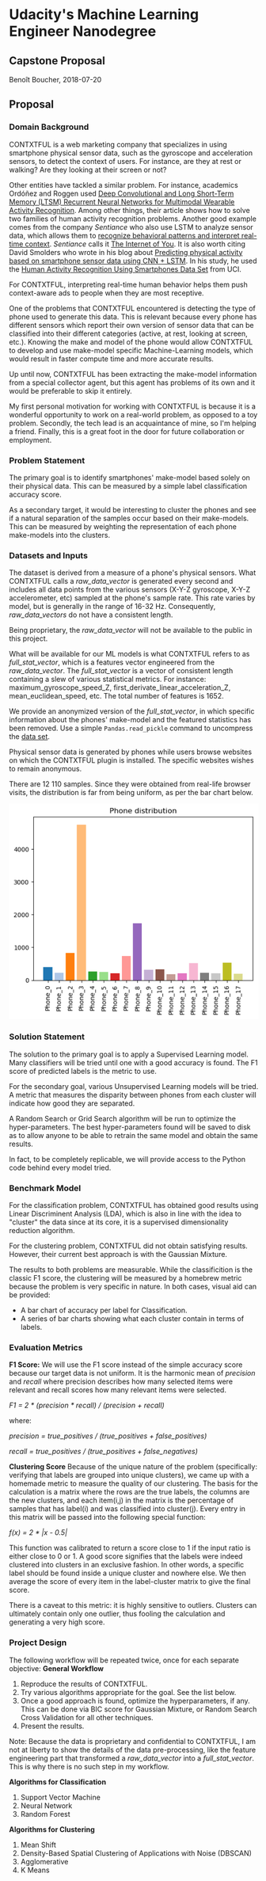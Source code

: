 # Udacity's Machine Learning Engineer Nanodegree
## Capstone Proposal
Benoît Boucher, 2018-07-20

## Proposal

### Domain Background

CONTXTFUL is a web marketing company that specializes in using smartphone physical sensor data, such as the gyroscope and acceleration sensors, to detect the context of users. For instance, are they at rest or walking? Are they looking at their screen or not?

Other entities have tackled a similar problem. For instance, academics Ordóñez and Roggen used [Deep Convolutional and Long Short-Term Memory (LTSM) Recurrent Neural Networks for Multimodal Wearable Activity Recognition](http://www.mdpi.com/1424-8220/16/1/115/htm). Among other things, their article shows how to solve two families of human activity recognition problems. Another good example comes from the company _Sentiance_ who also use LSTM to analyze sensor data, which allows them to [recognize behavioral patterns and interpret real-time context](http://www.sentiance.com/2017/04/25/predictive-analytics-applying-deep-learning-on-mobile-sensor-data/). _Sentiance_ calls it [The Internet of You](http://www.sentiance.com/2017/02/27/internet-of-you/). It is also worth citing David Smolders who wrote in his blog about [Predicting physical activity based on smartphone sensor data using CNN + LSTM](https://blog.goodaudience.com/predicting-physical-activity-based-on-smartphone-sensor-data-using-cnn-lstm-9182dd13b6bc). In his study, he used the [Human Activity Recognition Using Smartphones Data Set](https://archive.ics.uci.edu/ml/datasets/human+activity+recognition+using+smartphones) from UCI.

For CONTXTFUL, interpreting real-time human behavior helps them push context-aware ads to people when they are most receptive.

One of the problems that CONTXTFUL encountered is detecting the type of phone used to generate this data. This is relevant because every phone has different sensors which report their own version of sensor data that can be classified into their different categories (active, at rest, looking at screen, etc.). Knowing the make and model of the phone would allow CONTXTFUL to develop and use make-model specific Machine-Learning models, which would result in faster compute time and more accurate results.

Up until now, CONTXTFUL has been extracting the make-model information from a special collector agent, but this agent has problems of its own and it would be preferable to skip it entirely.

My first personal motivation for working with CONTXTFUL is because it is a wonderful opportunity to work on a real-world problem, as opposed to a toy problem. Secondly, the tech lead is an acquaintance of mine, so I'm helping a friend. Finally, this is a great foot in the door for future collaboration or employment.
 

### Problem Statement

The primary goal is to identify smartphones' make-model based solely on their physical data. This can be measured by a simple label classification accuracy score.

As a secondary target, it would be interesting to cluster the phones and see if a natural separation of the samples occur based on their make-models. This can be measured by weighting the representation of each phone make-models into the clusters.   

### Datasets and Inputs

The dataset is derived from a measure of a phone's physical sensors. What CONTXTFUL calls a _raw_data_vector_ is generated every second and includes all data points from the various sensors (X-Y-Z gyroscope, X-Y-Z accelerometer, etc) sampled at the phone's sample rate. This rate varies by model, but is generally in the range of 16-32 Hz. Consequently, _raw_data_vectors_ do not have a consistent length. 

Being proprietary, the _raw_data_vector_ will not be available to the public in this project.

What will be available for our ML models is what CONTXTFUL refers to as _full_stat_vector_, which is a features vector engineered from the _raw_data_vector_. The _full_stat_vector_ is a vector of consistent length containing a slew of various statistical metrics. For instance: maximum_gyroscope_speed_Z, first_derivate_linear_acceleration_Z, mean_euclidean_speed, etc. The total number of features is 1652.
 
 We provide an anonymized version of the _full_stat_vector_, in which specific information about the phones' make-model and the featured statistics has been removed. Use a simple `Pandas.read_pickle` command to uncompress the [data set](https://github.com/Fluzzroz/Contxtful-phone-model/blob/master/dataset.xz). 

Physical sensor data is generated by phones while users browse websites on which the CONTXTFUL plugin is installed. The specific websites wishes to remain anonymous.

There are 12 110 samples. Since they were obtained from real-life browser visits, the distribution is far from being uniform, as per the bar chart below.

![Phone_disty](Phone_Distribution.png "Make-model distribution in our data set")


### Solution Statement

The solution to the primary goal is to apply a Supervised Learning model. Many classifiers will be tried until one with a good accuracy is found. The F1 score of predicted labels is the metric to use.

For the secondary goal, various Unsupervised Learning models will be tried. A metric that measures the disparity between phones from each cluster will indicate how good they are separated. 

A Random Search or Grid Search algorithm will be run to optimize the hyper-parameters. The best hyper-parameters found will be saved to disk as to allow anyone to be able to retrain the same model and obtain the same results.

In fact, to be completely replicable, we will provide access to the Python code behind every model tried.


### Benchmark Model

For the classification problem, CONTXTFUL has obtained good results using Linear Discriminent Analysis (LDA), which is also in line with the idea to "cluster" the data since at its core, it is a supervised dimensionality reduction algorithm. 

For the clustering problem, CONTXTFUL did not obtain satisfying results. However, their current best approach is with the Gaussian Mixture.

The results to both problems are measurable. While the classificition is the classic F1 score, the clustering will be measured by a homebrew metric because the problem is very specific in nature. In both cases, visual aid can be provided:
* A bar chart of accuracy per label for Classification.
* A series of bar charts showing what each cluster contain in terms of labels. 

### Evaluation Metrics

**F1 Score:** We will use the F1 score instead of the simple accuracy score because our target data is not uniform. It is the harmonic mean of _precision_ and _recall_ where precision describes how many selected items were relevant and recall scores how many relevant items were selected. 

_F1 = 2 * (precision * recall) / (precision + recall)_

where: 

_precision = true_positives / (true_positives + false_positives)_

_recall = true_positives / (true_positives + false_negatives)_

**Clustering Score** Because of the unique nature of the problem (specifically: verifying that labels are grouped into unique clusters), we came up with a homemade metric to measure the quality of our clustering. The basis for the calculation is a matrix where the rows are the true labels, the columns are the new clusters, and each item(i,j) in the matrix is the percentage of samples that has label(i) and was classified into cluster(j). Every entry in this matrix will be passed into the following special function:
 
 _f(x) = 2 * |x - 0.5|_ 

This function was calibrated to return a score close to 1 if the input ratio is either close to 0 or 1. A good score signifies that the labels were indeed clustered into clusters in an exclusive fashion. In other words, a specific label should be found inside a unique cluster and nowhere else. We then average the score of every item in the label-cluster matrix to give the final score.

There is a caveat to this metric: it is highly sensitive to outliers. Clusters can ultimately contain only one outlier, thus fooling the calculation and generating a very high score.

### Project Design

The following workflow will be repeated twice, once for each separate objective:
**General Workflow**
1. Reproduce the results of CONTXTFUL.
2. Try various algorithms appropriate for the goal. See the list below.
3. Once a good approach is found, optimize the hyperparameters, if any. This can be done via BIC score for Gaussian Mixture, or Random Search Cross Validation for all other techniques.
4. Present the results.

Note: Because the data is proprietary and confidential to CONTXTFUL, I am not at liberty to show the details of the data pre-processing, like the feature engineering part that transformed a _raw_data_vector_ into a _full_stat_vector_. This is why there is no such step in my workflow.

**Algorithms for Classification**
1. Support Vector Machine
2. Neural Network
3. Random Forest

**Algorithms for Clustering**
1. Mean Shift
2. Density-Based Spatial Clustering of Applications with Noise (DBSCAN)
3. Agglomerative
4. K Means
